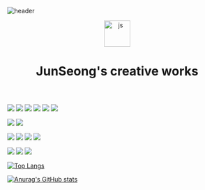 ![header](https://capsule-render.vercel.app/api?type=waving&color=gradient&height=300&section=header&text=JS%20Creation&fontSize=70)

<div align="center">
<img width="60" alt="js" src="https://user-images.githubusercontent.com/58536602/185842413-7368639a-06ad-4cbf-8d3b-3cec0caf8aec.png" />

# <p style="font-size:">JunSeong's creative works</p>

</div>

<br/>

<p>
<img src="https://img.shields.io/badge/JavaScript-F7DF1E?style=for-the-badge&logo=JavaScript&logoColor=black" styled="margin: 0-auto;">
<img src="https://img.shields.io/badge/React-61DAFB?style=for-the-badge&logo=React&logoColor=black">
<img src="https://img.shields.io/badge/Next.js-000000?style=for-the-badge&logo=Next.js&logoColor=white">
<img src="https://img.shields.io/badge/TypeScript-3178C6?style=for-the-badge&logo=TypeScript&logoColor=white">
<img src="https://img.shields.io/badge/Spring Boot-6DB33F?style=for-the-badge&logo=Spring Boot&logoColor=white">
<img src="https://img.shields.io/badge/MySQL-4479A1?style=for-the-badge&logo=MySQL&logoColor=white">
</p>
<p>
<img src="https://img.shields.io/badge/{Rest API}-white?style=for-the-badge&logo=&logoColor=white">
<img src="https://img.shields.io/badge/mqtt.js-white?style=for-the-badge&logo=&logoColor=white">
</p>

<p>
<img src="https://img.shields.io/badge/HTML5-eeeeee?style=for-the-badge&logo=HTML5&logoColor=E34F26">
<img src="https://img.shields.io/badge/CSS3-eeeeee?style=for-the-badge&logo=HTML5&logoColor=1572B6">
<img src="https://img.shields.io/badge/Tailwind CSS-eeeeee?style=for-the-badge&logo=Tailwind CSS&logoColor=06B6D4">
<img src="https://img.shields.io/badge/styled components-eeeeee?style=for-the-badge&logo=styled components&logoColor=DB7093">
</p>

<p>
<img src="https://img.shields.io/badge/Git-888888?style=for-the-badge&logo=Git&logoColor=F05032">
<img src="https://img.shields.io/badge/Jira-888888?style=for-the-badge&logo=Jira&logoColor=0052CC">
<img src="https://img.shields.io/badge/Bitbucket-888888?style=for-the-badge&logo=Bitbucket&logoColor=0052CC">
</p>

[![Top Langs](https://github-readme-stats.vercel.app/api/top-langs/?username=purplelow&layout=compact)](https://github.com/****/github-readme-stats)

[![Anurag's GitHub stats](https://github-readme-stats.vercel.app/api?username=purplelow)](https://github.com/anuraghazra/github-readme-stats)

<!-- [![Solved.ac](http://mazassumnida.wtf/api/generate_badge?boj=****)](https://solved.ac/profile/****) -->
